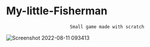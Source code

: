 # My-little-Fisherman
							Small game made with scratch


![Screenshot 2022-08-11 093413](https://user-images.githubusercontent.com/110486793/184085392-01e67d4b-fc77-498f-841b-2293da43b6d3.png)
